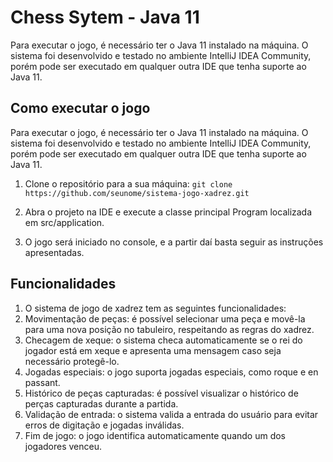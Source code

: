 # Chess Sytem - Java 11

Para executar o jogo, é necessário ter o Java 11 instalado na máquina. O sistema foi desenvolvido e testado no ambiente IntelliJ IDEA Community, porém pode ser executado em qualquer outra IDE que tenha suporte ao Java 11.

## Como executar o jogo

Para executar o jogo, é necessário ter o Java 11 instalado na máquina. O sistema foi desenvolvido e testado no ambiente IntelliJ IDEA Community, porém pode ser executado em qualquer outra IDE que tenha suporte ao Java 11.

1. Clone o repositório para a sua máquina:
```git clone https://github.com/seunome/sistema-jogo-xadrez.git```

2. Abra o projeto na IDE e execute a classe principal Program localizada em src/application.

3. O jogo será iniciado no console, e a partir daí basta seguir as instruções apresentadas.

## Funcionalidades

1. O sistema de jogo de xadrez tem as seguintes funcionalidades:
2. Movimentação de peças: é possível selecionar uma peça e movê-la para uma nova posição no tabuleiro, respeitando as regras do xadrez.
3. Checagem de xeque: o sistema checa automaticamente se o rei do jogador está em xeque e apresenta uma mensagem caso seja necessário protegê-lo.
4. Jogadas especiais: o jogo suporta jogadas especiais, como roque e en passant.
5. Histórico de peças capturadas: é possível visualizar o histórico de perças capturadas durante a partida.
6. Validação de entrada: o sistema valida a entrada do usuário para evitar erros de digitação e jogadas inválidas.
7. Fim de jogo: o jogo identifica automaticamente quando um dos jogadores venceu.
